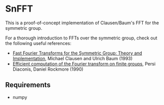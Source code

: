 SnFFT
===

This is a proof-of-concept implementation of Clausen/Baum's FFT for the symmetric group.

For a thorough introduction to FFTs over the symmetric group, check out the following useful references:
* [Fast Fourier Transforms for the Symmetric Group: Theory and Implementation](http://www.ams.org/journals/mcom/1993-61-204/S0025-5718-1993-1192969-X/S0025-5718-1993-1192969-X.pdf), Michael Clausen and Ulrich Baum (1993)
* [Efficient computation of the Fourier transform on finite groups](https://www.researchgate.net/publication/303494890_Efficient_computation_of_the_Fourier_transform_on_finite_groups), Persi Diaconis, Daniel Rockmore (1990)

## Requirements
* numpy
